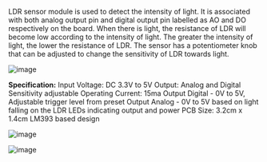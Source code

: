 LDR sensor module is used to detect the intensity of light. It is associated with both analog output pin and digital output pin labelled as AO and DO respectively on the board. When there is light, the resistance of LDR will become low according to the intensity of light. The greater the intensity of light, the lower the resistance of LDR. The sensor has a potentiometer knob that can be adjusted to change the sensitivity of LDR towards light.

![image](https://user-images.githubusercontent.com/83362170/165789549-db581c1a-5768-4fab-877a-5198d283a874.png)

**Specification:**
Input Voltage: DC 3.3V to 5V
Output: Analog and Digital
Sensitivity adjustable
Operating Current: 15ma
Output Digital - 0V to 5V, Adjustable trigger level from preset
Output Analog - 0V to 5V based on light falling on the LDR
LEDs indicating output and power
PCB Size: 3.2cm x 1.4cm
LM393 based design

![image](https://user-images.githubusercontent.com/83362170/165789215-fcbe0be0-1455-4b72-8347-082bac58ed77.png)

![image](https://user-images.githubusercontent.com/83362170/165789668-f7b12710-ba14-4126-9fb8-b44ab8b3909e.png)

